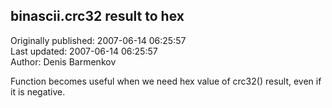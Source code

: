 ## binascii.crc32 result to hex  
Originally published: 2007-06-14 06:25:57  
Last updated: 2007-06-14 06:25:57  
Author: Denis Barmenkov  
  
Function becomes useful when we need hex value of crc32() result, even if it is negative.